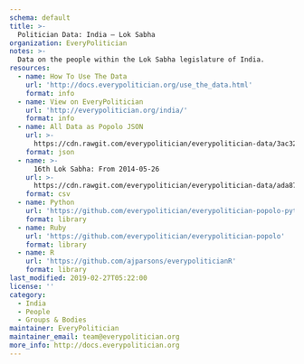 ```yaml
---
schema: default
title: >-
  Politician Data: India — Lok Sabha
organization: EveryPolitician
notes: >-
  Data on the people within the Lok Sabha legislature of India.
resources:
  - name: How To Use The Data
    url: 'http://docs.everypolitician.org/use_the_data.html'
    format: info
  - name: View on EveryPolitician
    url: 'http://everypolitician.org/india/'
    format: info
  - name: All Data as Popolo JSON
    url: >-
      https://cdn.rawgit.com/everypolitician/everypolitician-data/3ac32205ae390cf9a77cd72f44a044b5195ad9bb/data/India/Lok_Sabha/ep-popolo-v1.0.json
    format: json
  - name: >-
      16th Lok Sabha: From 2014-05-26
    url: >-
      https://cdn.rawgit.com/everypolitician/everypolitician-data/ada8733fdcfb6c1931456837b7bfe6513e95f579/data/India/Lok_Sabha/term-16.csv
    format: csv
  - name: Python
    url: 'https://github.com/everypolitician/everypolitician-popolo-python'
    format: library
  - name: Ruby
    url: 'https://github.com/everypolitician/everypolitician-popolo'
    format: library
  - name: R
    url: 'https://github.com/ajparsons/everypoliticianR'
    format: library
last_modified: 2019-02-27T05:22:00
license: ''
category:
  - India
  - People
  - Groups & Bodies
maintainer: EveryPolitician
maintainer_email: team@everypolitician.org
more_info: http://docs.everypolitician.org
---
```

